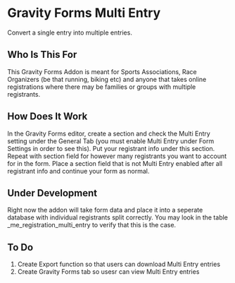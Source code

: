 # Gravity Forms Multi Entry
Convert a single entry into multiple entries.

## Who Is This For
This Gravity Forms Addon is meant for Sports Associations, Race Organizers (be that running, biking etc) and anyone that takes online registrations where there may be families or groups with multiple registrants. 

## How Does It Work
In the Gravity Forms editor, create a section and check the Multi Entry setting under the General Tab (you must enable Multi Entry under Form Settings in order to see this). Put your registrant info under this section. Repeat with section field for however many registrants you want to account for in the form. Place a section field that is not Multi Entry enabled after all registrant info and continue your form as normal.

## Under Development
Right now the addon will take form data and place it into a seperate database with individual registrants split correctly. You may look in the table _me_registration_multi_entry to verify that this is the case.

## To Do
1. Create Export function so that users can download Multi Entry entries
2. Create Gravity Forms tab so usesr can view Multi Entry entries 
